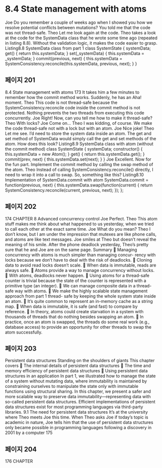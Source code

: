 # 8.4 State management with atoms

Joe Do you remember a couple of weeks ago when I showed you how we resolve
potential conflicts between mutations? You told me that the code was not
thread-safe.
Theo Let me look again at the code.
Theo takes a look at the code for the SystemData class that he wrote some time ago
(repeated in listing 8.8). Without the validation logic, it makes the code easier to grasp.
Listing8.8 SystemData class from part 1
class SystemState {
systemData;
get() {
return this.systemData;
}
set(_systemData) {
this.systemData = _systemData;
}
commit(previous, next) {
this.systemData = SystemConsistency.reconcile(this.systemData,
previous,
next);
}
}

## 페이지 201

8.4 State management with atoms 173
It takes him a few minutes to remember how the commit method works. Suddenly, he has
an Aha! moment.
Theo This code is not thread-safe because the SystemConsistency.reconcile
code inside the commit method is not protected. Nothing prevents the two
threads from executing this code concurrently.
Joe Right! Now, can you tell me how to make it thread-safe?
Theo With locks?
Joe Come on...
Theo I was kidding, of course. We make the code thread-safe not with a lock but with
an atom.
Joe Nice joke!
Theo Let me see. I’d need to store the system data inside an atom. The get and set
method of SystemData would simply call the get and set methods of the
atom. How does this look?
Listing8.9 SystemData class with atom (without the commit method)
class SystemState {
systemData;
constructor() {
this.systemData = new Atom();
}
get() {
return this.systemData.get();
}
commit(prev, next) {
this.systemData.set(next);
}
}
Joe Excellent. Now for the fun part. Implement the commit method by calling the
swap method of the atom.
Theo Instead of calling SystemConsistency.reconcile() directly, I need to wrap
it into a call to swap. So, something like this?
Listing8.10 Implementation of SystemData.commit with atom
SystemData.commit = function(previous, next) {
this.systemData.swap(function(current) {
return SystemConsistency.reconcile(current,
previous,
next);
});
};

## 페이지 202

174 CHAPTER 8 Advanced concurrency control
Joe Perfect.
Theo This atom stuff makes me think about what happened to us yesterday, when we
tried to call each other at the exact same time.
Joe What do you mean?
Theo I don’t know, but I am under the impression that mutexes are like phone calls,
and atoms are like text messages.
Joe smiles at Theo but doesn’t reveal the meaning of his smile. After the phone deadlock
yesterday, Theo’s pretty sure that he and Joe are on the same page.
Summary
 Managing concurrency with atoms is much simpler than managing concur-
rency with locks because we don’t have to deal with the risk of deadlocks.
 Cloning data to avoid read locks doesn’t scale.
 When data is immutable, reads are always safe.
 Atoms provide a way to manage concurrency without locks.
 With atoms, deadlocks never happen.
 Using atoms for a thread-safe counter is trivial because the state of the counter
is represented with a primitive type (an integer).
 We can manage composite data in a thread-safe way with atoms.
 We make the highly scalable state management approach from part 1 thread-
safe by keeping the whole system state inside an atom.
 It’s quite common to represent an in-memory cache as a string map.
 When data is immutable, it is safe (and fast) to compare by reference.
 In theory, atoms could create starvation in a system with thousands of threads
that do nothing besides swapping an atom.
 In practice, once an atom is swapped, the threads do some real work (e.g.,
database access) to provide an opportunity for other threads to swap the atom
successfully.

## 페이지 203

Persistent data structures
Standing on the shoulders of giants
This chapter covers
 The internal details of persistent data
structures
 The time and memory efficiency of persistent
data structures
 Using persistent data structures in an
application
In part 1, we illustrated how to manage the state of a system without mutating data,
where immutability is maintained by constraining ourselves to manipulate the state
only with immutable functions using structural sharing. In this chapter, we present
a safer and more scalable way to preserve data immutability—representing data
with so-called persistent data structures. Efficient implementations of persistent
data structures exist for most programming languages via third-party libraries.
9.1 The need for persistent data structures
It’s at the university where Theo meets Joe this time. When Theo asks Joe if today’s topic
is academic in nature, Joe tells him that the use of persistent data structures only
became possible in programming languages following a discovery in 2001 by a computer
175

## 페이지 204

176 CHAPTER